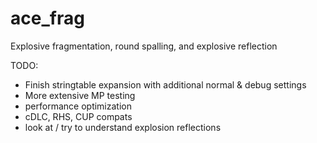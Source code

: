 ace_frag
========

Explosive fragmentation, round spalling, and explosive reflection

TODO:
- Finish stringtable expansion with additional normal & debug settings
- More extensive MP testing
- performance optimization
- cDLC, RHS, CUP compats
- look at / try to understand explosion reflections